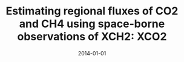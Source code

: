 ---
title: "Estimating regional fluxes of CO<inf>2</inf> and CH<inf>4</inf> using space-borne observations of XCH<inf>2</inf>: XCO<inf>2</inf>"
collection: publications
permalink: /publication/2014-01-01-Fraser201412883
date: 2014-01-01
venue: 'Atmospheric Chemistry and Physics'
paperurl: 'https://doi.org/10.5194/acp-14-12883-2014'
citation: 'Fraser et al., <b>Estimating regional fluxes of CO<inf>2</inf> and CH<inf>4</inf> using space-borne observations of XCH<inf>2</inf>: XCO<inf>2</inf></b>, Atmospheric Chemistry and Physics, 2014-01-01, 10.5194/acp-14-12883-2014'
---